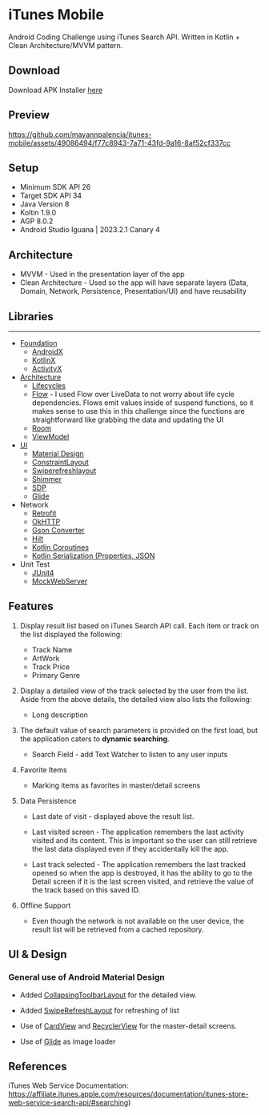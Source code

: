 # iTunes Mobile

Android Coding Challenge using iTunes Search API. Written in Kotlin + Clean Architecture/MVVM pattern.

## Download

Download APK Installer [here](https://www.dropbox.com/scl/fi/oxhbcabg4ax3eyp3i6i3l/itunes-mobile_1.0.apk?rlkey=69kjr9pwna790p4vunog0xy6a&dl=1)

## Preview
https://github.com/mayannpalencia/itunes-mobile/assets/49086494/f77c8943-7a71-43fd-9a16-8af52cf337cc

## Setup 
* Minimum SDK API 26
* Target SDK API 34
* Java Version 8
* Koltin 1.9.0
* AGP 8.0.2
* Android Studio Iguana | 2023.2.1 Canary 4

## Architecture
* MVVM - Used in the presentation layer of the app
* Clean Architecture - Used so the app will have separate layers (Data, Domain, Network, Persistence, Presentation/UI) and have reusability
 
## Libraries

--------------
* [Foundation][0]
   * [AndroidX][1]
   * [KotlinX][2]
   * [ActivityX][3]
* [Architecture][4]
   * [Lifecycles][5]
   * [Flow][6] - I used Flow over LiveData to not worry about life cycle dependencies. Flows emit values inside of suspend functions, so it makes sense to use this in this challenge since the functions are straightforward like grabbing the data and updating the UI
   * [Room][7] 
   * [ViewModel][8]
* [UI][9]
   * [Material Design][10]
   * [ConstraintLayout][11]
   * [Swiperefreshlayout][12]
   * [Shimmer][13]
   * [SDP][14]
   * [Glide][15]
* Network
   * [Retrofit][16]
   * [OkHTTP][17]
   * [Gson Converter][18]
   * [Hilt][19]
   * [Kotlin Coroutines][20]
   * [Kotlin Serialization (Properties, JSON][21]
* Unit Test
   * [JUnit4][22]
   * [MockWebServer][23]

[0]: https://developer.android.com/jetpack/components
[1]: https://developer.android.com/jetpack/androidx/releases/core
[2]: https://developer.android.com/kotlin/ktx
[3]: https://developer.android.com/jetpack/androidx/releases/activity
[4]: https://developer.android.com/jetpack/arch/
[5]: https://developer.android.com/topic/libraries/architecture/lifecycle
[6]: https://developer.android.com/kotlin/flow
[7]: https://developer.android.com/topic/libraries/architecture/room
[8]: https://developer.android.com/topic/libraries/architecture/viewmodel
[9]: https://developer.android.com/guide/topics/ui
[10]: https://m2.material.io/develop/android/docs/getting-started
[11]: https://developer.android.com/develop/ui/views/layout/constraint-layout
[12]: https://developer.android.com/jetpack/androidx/releases/swiperefreshlayout
[13]: https://github.com/facebookarchive/shimmer-android
[14]: https://github.com/intuit/sdp
[15]: https://github.com/bumptech/glide
[16]: https://square.github.io/okhttp/
[17]: https://square.github.io/retrofit/
[18]: https://github.com/square/retrofit/tree/master/retrofit-converters/gson
[19]: https://developer.android.com/training/dependency-injection/hilt-android
[20]: https://kotlinlang.org/docs/reference/coroutines-overview.html
[21]: https://kotlinlang.org/docs/serialization.html
[22]: https://junit.org/junit4/
[23]: https://github.com/square/okhttp/tree/master/mockwebserver



## Features

1. Display result list based on iTunes Search API call. Each item or track on the list displayed the following:

   * Track Name
   * ArtWork
   * Track Price
   * Primary Genre
  
2. Display a detailed view of the track selected by the user from the list. Aside from the above details, the detailed view also lists the following:

   * Long description
  
3. The default value of search parameters is provided on the first load, but the application caters to <b>dynamic searching</b>.
  
   - Search Field - add Text Watcher to listen to any user inputs
  
4. Favorite Items
   - Marking items as favorites in master/detail screens
  
5. Data Persistence

   - Last date of visit - displayed above the result list.
  
   - Last visited screen - The application remembers the last activity visited and its content. This is important so the user can still retrieve the last data displayed even if they accidentally kill the app.
   
   - Last track selected - The application remembers the last tracked opened so when the app is destroyed, it has the ability to go to the Detail screen if it is the last screen visited, and retrieve the value of the track based on this saved ID.
  
6. Offline Support 

   - Even though the network is not available on the user device, the result list will be retrieved from a cached repository.

## UI & Design
### General use of Android Material Design
  
   - Added [CollapsingToolbarLayout](https://developer.android.com/reference/android/support/design/widget/CollapsingToolbarLayout) for the detailed view.
  
   - Added [SwipeRefreshLayout](https://developer.android.com/reference/android/support/v4/widget/SwipeRefreshLayout) for refreshing of list
  
   - Use of [CardView](https://developer.android.com/reference/android/support/v7/widget/CardView) and [RecyclerView](https://developer.android.com/reference/android/support/v7/widget/RecyclerView) for the master-detail screens.
  
   - Use of [Glide](https://square.github.io/picasso/) as image loader
  

## References

iTunes Web Service Documentation: https://affiliate.itunes.apple.com/resources/documentation/itunes-store-web-service-search-api/#searching)
